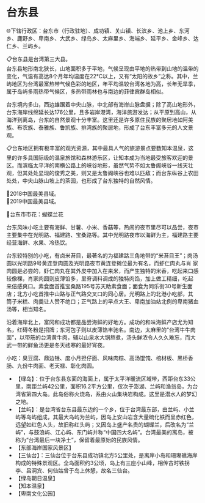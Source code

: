 # 台东县  
🌐下辖行政区：台东市（行政驻地）、成功镇、关山镇、长滨乡、池上乡、东河乡、鹿野乡、卑南乡、大武乡、绿岛乡、太麻里乡、海端乡、延平乡、金峰乡、达仁乡、兰屿乡。  
  
📋台东县是台湾第三大县。  
台东县地形南北狭长，山地面积多于平地，气候呈现由平地的热带到山地的温带的变化，气温有高达8个月年均温度在22℃以上，又有“太阳的故乡”之称。其中，兰屿地区为台湾最富热带气候色彩的地区，年平均温较台湾各地为高，长年无旱季，属于岛屿多雨热带气候区，多热带雨林也与南边的菲律宾群岛相似。  

台东境内多山，西边雄踞着中央山脉，中北部有海岸山脉盘据；除了高山地形外，台东海岸线绵延长达176公里，且多岩岸港湾，海洋旅游发达；从平原到高山，从海洋到离岛，台东的自然景观十分丰富。这里还是许多原住民族的聚居地如阿美族、布农族、泰雅族、鲁凯族、排湾族的聚居地，形成了台东丰富多元的人文景观。 

📋台东地区拥有极丰富的观光资源，其中最具人气的旅游景点要数知本温泉，这里的许多具国际级的温泉旅馆和森林游乐区，让知本成为当地最受旅客欢迎的景区。而滨临太平洋的南横公路上的峡谷地形，虽然气势不如太鲁阁峡谷一线天壮观，但其处处显现的俊秀之美，则又是太鲁阁峡谷也难以匹敌；而台东纵谷上农田处处，中央山脉山坡上的茶园，也形成了台东独特的自然风情。

🏅2018中国最美县域。   
🏅2019中国最美县域。   
  
🌸台东市市花：蝴蝶兰花  
  
台东风味小吃主要有海鲜、甘薯、小米、香菇等，热闹的夜市里尽可以品尝，夜市主要集中在光明路、福建路、宝桑路等。其中光明路夜市以海鲜为主，福建路主要经营海鲜、水果、冷热饮。 

台东较特别的小吃，有卤米苔目，最著名的为福建路三角地带的“米苔目王”；肉汤圆以光明路9号黄连登肉圆及光明路夜市黄连登摊位最为有名，而虾仁肉丸与肖 家肉圆是必尝的，虾仁肉丸在其外皮中加入在来米，而产生独特的米香，吃起来口感较像稞，肖家肉圆则皮薄馅多，里脊调料调成的独特肉馅，加上做工精细，吃起 来倍感爽口。素食面首推宝桑路195号苏天助素食面；面食为同乐街30号新生面店；北方小吃首推中山路与正气路交叉口的同心居。光明路上的北港小吃部，其 筒子米糕、肉羹让人赞不绝口；正气路上的早点大王、卑南加油站北例的卑南猪血汤等，相当知名。 

 沿着海岸北上，富冈和成功都是品尝海鲜的好地方。成功的和味海鲜产店尤为知名，红碍冬粉是招牌；东河包子则以皮薄馅丰驰名。南边，太麻里的“台湾牛牛肉 面”，以带筋的台湾黄牛肉，辅以山泉水大锅熬煮，汤头鲜浓令人久久难忘，而大武一带的鲜鱼汤更是冬天祛寒的最好宵夜。 

小吃：臭豆腐、鼎边锉、度小月担仔面、风味肉粽、高汤馄饨、棺材板、黑桥香肠、九份牛肉面、老天禄、彰化肉圆。  
  
  
* 【绿岛】：位于台东县东面的海面上，属于太平洋暖流区域带，西距台东33公里，南距兰屿42公里，面积16.2平方公里，仅次于澎湖、兰屿和渔翁岛，为台湾省第四大岛。此岛俗称火烧岛，系由火山集块岩构成。这里是潜水人的梦幻之地。   
* 【兰屿】：是台湾省台东县最东边的一个乡，位于台湾最东部，由兰屿、小兰屿等岛屿组成，其最大岛屿为兰屿，因岛上安山岩含大量硫化铁而呈赤红色，远望如红色人头，故旧称红头屿；又因岛上盛产名贵的蝴蝶兰，后改名为“兰屿”，与鼓浪屿、江心屿、东门屿并称“中国四大名屿”。台湾最美的离岛，被称为“台湾最后一块净土”，保留着最原始的民族风情。  
* 【东部海岸国家风景区】
* 【三仙台】：三仙台位于台东县成功镇北方5公里处，是离岸小岛和珊瑚礁海岸构成的特殊景观区。全岛面积约3公顷，岛上有三座小山峰，相传古时铁拐李、吕洞宾、何仙姑曾于岛上休憩，故名三仙台。
* 【绿岛朝日温泉】
* 【知本温泉】
* 【卑南文化公园】  
